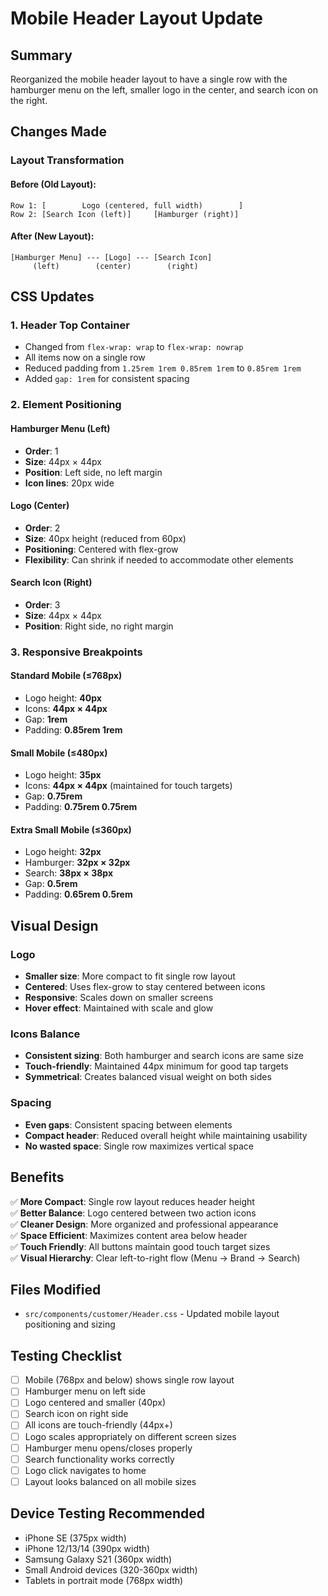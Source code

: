 # Mobile Header Layout Update

## Summary
Reorganized the mobile header layout to have a single row with the hamburger menu on the left, smaller logo in the center, and search icon on the right.

## Changes Made

### Layout Transformation

#### Before (Old Layout):
```
Row 1: [        Logo (centered, full width)        ]
Row 2: [Search Icon (left)]     [Hamburger (right)]
```

#### After (New Layout):
```
[Hamburger Menu] --- [Logo] --- [Search Icon]
     (left)        (center)        (right)
```

## CSS Updates

### 1. Header Top Container
- Changed from `flex-wrap: wrap` to `flex-wrap: nowrap`
- All items now on a single row
- Reduced padding from `1.25rem 1rem 0.85rem 1rem` to `0.85rem 1rem`
- Added `gap: 1rem` for consistent spacing

### 2. Element Positioning

#### Hamburger Menu (Left)
- **Order**: 1
- **Size**: 44px × 44px
- **Position**: Left side, no left margin
- **Icon lines**: 20px wide

#### Logo (Center)
- **Order**: 2
- **Size**: 40px height (reduced from 60px)
- **Positioning**: Centered with flex-grow
- **Flexibility**: Can shrink if needed to accommodate other elements

#### Search Icon (Right)
- **Order**: 3
- **Size**: 44px × 44px
- **Position**: Right side, no right margin

### 3. Responsive Breakpoints

#### Standard Mobile (≤768px)
- Logo height: **40px**
- Icons: **44px × 44px**
- Gap: **1rem**
- Padding: **0.85rem 1rem**

#### Small Mobile (≤480px)
- Logo height: **35px**
- Icons: **44px × 44px** (maintained for touch targets)
- Gap: **0.75rem**
- Padding: **0.75rem 0.75rem**

#### Extra Small Mobile (≤360px)
- Logo height: **32px**
- Hamburger: **32px × 32px**
- Search: **38px × 38px**
- Gap: **0.5rem**
- Padding: **0.65rem 0.5rem**

## Visual Design

### Logo
- **Smaller size**: More compact to fit single row layout
- **Centered**: Uses flex-grow to stay centered between icons
- **Responsive**: Scales down on smaller screens
- **Hover effect**: Maintained with scale and glow

### Icons Balance
- **Consistent sizing**: Both hamburger and search icons are same size
- **Touch-friendly**: Maintained 44px minimum for good tap targets
- **Symmetrical**: Creates balanced visual weight on both sides

### Spacing
- **Even gaps**: Consistent spacing between elements
- **Compact header**: Reduced overall height while maintaining usability
- **No wasted space**: Single row maximizes vertical space

## Benefits

✅ **More Compact**: Single row layout reduces header height  
✅ **Better Balance**: Logo centered between two action icons  
✅ **Cleaner Design**: More organized and professional appearance  
✅ **Space Efficient**: Maximizes content area below header  
✅ **Touch Friendly**: All buttons maintain good touch target sizes  
✅ **Visual Hierarchy**: Clear left-to-right flow (Menu → Brand → Search)

## Files Modified
- `src/components/customer/Header.css` - Updated mobile layout positioning and sizing

## Testing Checklist
- [ ] Mobile (768px and below) shows single row layout
- [ ] Hamburger menu on left side
- [ ] Logo centered and smaller (40px)
- [ ] Search icon on right side
- [ ] All icons are touch-friendly (44px+)
- [ ] Logo scales appropriately on different screen sizes
- [ ] Hamburger menu opens/closes properly
- [ ] Search functionality works correctly
- [ ] Logo click navigates to home
- [ ] Layout looks balanced on all mobile sizes

## Device Testing Recommended
- iPhone SE (375px width)
- iPhone 12/13/14 (390px width)
- Samsung Galaxy S21 (360px width)
- Small Android devices (320-360px width)
- Tablets in portrait mode (768px width)

